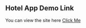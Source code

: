 ## Hotel App Demo Link

You can view the site here
[Click Me](https://hdogukanozkan.github.io/hotel-site/)



